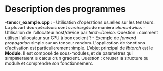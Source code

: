 # Description des programmes

-**tensor_example.cpp** :
        - Utilisation d'opérations usuelles sur les tenseurs. La plupart des opérateurs sont surchargés de manière *elementwise*.
        - Utilisation de l'allocateur host/device par *torch::Device*. Question : comment utiliser l'allocateur sur GPU à bon escient ?
        - Exemple de *forward propagation* simple sur un tenseur random. L'application de fonctions d'activation est particulièrement simple.
        L'objet principal de *libtorch* est le **Module**. Il est composé de sous-modules, et de paramètres qui simplifieraient le calcul d'un gradient. Question : creuser la structure du module et comprendre
        son fonctionnement.
